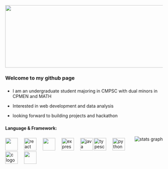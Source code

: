 <img align="center" src="https://pbs.twimg.com/profile_banners/1227430290106142720/1727869223/1500x500" width="700" height="200"/>

<h3> Welcome to my github page </h3>

###

* <p align="left"> I am an undergraduate student majoring in CMPSC with dual minors in CPMEN and MATH
* <p align="left"> Interested in web development and data analysis 
* <p align="left"> looking forward to building projects and hackathon

###

#### Language & Framework:


<img align="right" src="https://github-readme-stats.vercel.app/api/top-langs?username=justac8510&locale=en&hide_title=false&layout=compact&card_width=320&langs_count=5&theme=dracula&hide_border=false" alt="stats graph"/>

###

<div align="left">
  <img src="https://static.cdnlogo.com/logos/m/30/mongodb-icon.svg" height="40" />
  <img width="12" />
  <img src="https://cdn.jsdelivr.net/gh/devicons/devicon/icons/react/react-original.svg" height="40" alt="react logo"  />
  <img width="12" />
  <img src="https://static.cdnlogo.com/logos/m/10/mysql.svg" height="40" />
  <img width="12" />
  <img src="https://cdn.jsdelivr.net/gh/devicons/devicon/icons/express/express-original.svg" height="40" alt="express logo"  />
  <img width="12" />
  <img src="https://cdn.jsdelivr.net/gh/devicons/devicon/icons/java/java-original.svg" height="40" alt="java logo"  />
  <img src="https://cdn.jsdelivr.net/gh/devicons/devicon/icons/typescript/typescript-original.svg" height="40" alt="typescript logo"  />
  <img width="12" />
  <img src="https://cdn.jsdelivr.net/gh/devicons/devicon/icons/python/python-original.svg" height="40" alt="python logo"  />
  <img width="12" />
  <img src="https://cdn.jsdelivr.net/gh/devicons/devicon/icons/c/c-original.svg" height="40" alt="c logo"  />
  <img width="12" />
  <img src="https://static.cdnlogo.com/logos/a/19/aws.svg" height="40">
  <img width="12" />
</div>

###
